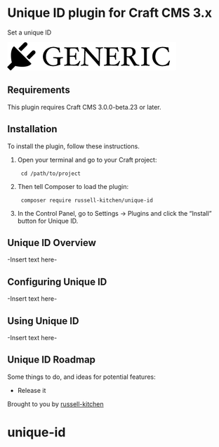 # Unique ID plugin for Craft CMS 3.x

Set a unique ID

![Screenshot](resources/img/plugin-logo.png)

## Requirements

This plugin requires Craft CMS 3.0.0-beta.23 or later.

## Installation

To install the plugin, follow these instructions.

1. Open your terminal and go to your Craft project:

        cd /path/to/project

2. Then tell Composer to load the plugin:

        composer require russell-kitchen/unique-id

3. In the Control Panel, go to Settings → Plugins and click the “Install” button for Unique ID.

## Unique ID Overview

-Insert text here-

## Configuring Unique ID

-Insert text here-

## Using Unique ID

-Insert text here-

## Unique ID Roadmap

Some things to do, and ideas for potential features:

* Release it

Brought to you by [russell-kitchen](https://github.com/russell-kitchen)
# unique-id

